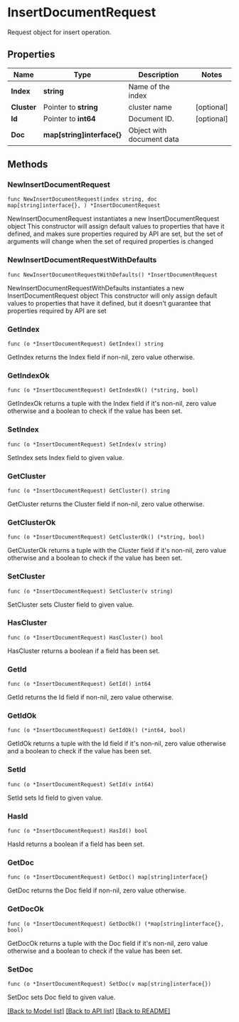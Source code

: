 # InsertDocumentRequest

Request object for insert operation.

## Properties

Name | Type | Description | Notes
------------ | ------------- | ------------- | -------------
**Index** | **string** | Name of the index | 
**Cluster** | Pointer to **string** | cluster name | [optional] 
**Id** | Pointer to **int64** | Document ID.  | [optional] 
**Doc** | **map[string]interface{}** | Object with document data  | 

## Methods

### NewInsertDocumentRequest

`func NewInsertDocumentRequest(index string, doc map[string]interface{}, ) *InsertDocumentRequest`

NewInsertDocumentRequest instantiates a new InsertDocumentRequest object
This constructor will assign default values to properties that have it defined,
and makes sure properties required by API are set, but the set of arguments
will change when the set of required properties is changed

### NewInsertDocumentRequestWithDefaults

`func NewInsertDocumentRequestWithDefaults() *InsertDocumentRequest`

NewInsertDocumentRequestWithDefaults instantiates a new InsertDocumentRequest object
This constructor will only assign default values to properties that have it defined,
but it doesn't guarantee that properties required by API are set

### GetIndex

`func (o *InsertDocumentRequest) GetIndex() string`

GetIndex returns the Index field if non-nil, zero value otherwise.

### GetIndexOk

`func (o *InsertDocumentRequest) GetIndexOk() (*string, bool)`

GetIndexOk returns a tuple with the Index field if it's non-nil, zero value otherwise
and a boolean to check if the value has been set.

### SetIndex

`func (o *InsertDocumentRequest) SetIndex(v string)`

SetIndex sets Index field to given value.


### GetCluster

`func (o *InsertDocumentRequest) GetCluster() string`

GetCluster returns the Cluster field if non-nil, zero value otherwise.

### GetClusterOk

`func (o *InsertDocumentRequest) GetClusterOk() (*string, bool)`

GetClusterOk returns a tuple with the Cluster field if it's non-nil, zero value otherwise
and a boolean to check if the value has been set.

### SetCluster

`func (o *InsertDocumentRequest) SetCluster(v string)`

SetCluster sets Cluster field to given value.

### HasCluster

`func (o *InsertDocumentRequest) HasCluster() bool`

HasCluster returns a boolean if a field has been set.

### GetId

`func (o *InsertDocumentRequest) GetId() int64`

GetId returns the Id field if non-nil, zero value otherwise.

### GetIdOk

`func (o *InsertDocumentRequest) GetIdOk() (*int64, bool)`

GetIdOk returns a tuple with the Id field if it's non-nil, zero value otherwise
and a boolean to check if the value has been set.

### SetId

`func (o *InsertDocumentRequest) SetId(v int64)`

SetId sets Id field to given value.

### HasId

`func (o *InsertDocumentRequest) HasId() bool`

HasId returns a boolean if a field has been set.

### GetDoc

`func (o *InsertDocumentRequest) GetDoc() map[string]interface{}`

GetDoc returns the Doc field if non-nil, zero value otherwise.

### GetDocOk

`func (o *InsertDocumentRequest) GetDocOk() (*map[string]interface{}, bool)`

GetDocOk returns a tuple with the Doc field if it's non-nil, zero value otherwise
and a boolean to check if the value has been set.

### SetDoc

`func (o *InsertDocumentRequest) SetDoc(v map[string]interface{})`

SetDoc sets Doc field to given value.



[[Back to Model list]](../README.md#documentation-for-models) [[Back to API list]](../README.md#documentation-for-api-endpoints) [[Back to README]](../README.md)


